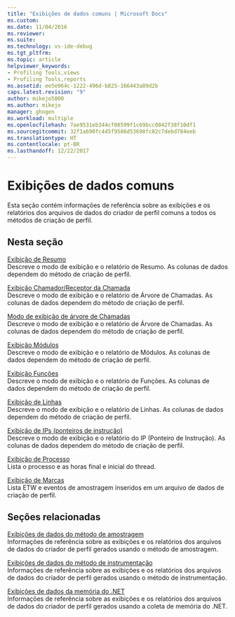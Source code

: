 ```yaml
---
title: "Exibições de dados comuns | Microsoft Docs"
ms.custom: 
ms.date: 11/04/2016
ms.reviewer: 
ms.suite: 
ms.technology: vs-ide-debug
ms.tgt_pltfrm: 
ms.topic: article
helpviewer_keywords:
- Profiling Tools,views
- Profiling Tools,reports
ms.assetid: ee5e964c-1222-496d-b825-166443a89d2b
caps.latest.revision: "9"
author: mikejo5000
ms.author: mikejo
manager: ghogen
ms.workload: multiple
ms.openlocfilehash: 7ae9531eb344cf08599f1c69bcc0842f38f10df1
ms.sourcegitcommit: 32f1a690fc445f9586d53698fc82c7debd784eeb
ms.translationtype: HT
ms.contentlocale: pt-BR
ms.lasthandoff: 12/22/2017
---
```

# <a name="common-data-views"></a>Exibições de dados comuns
Esta seção contém informações de referência sobre as exibições e os relatórios dos arquivos de dados do criador de perfil comuns a todos os métodos de criação de perfil.  
  
## <a name="in-this-section"></a>Nesta seção  
 [Exibição de Resumo](../profiling/summary-view.md)  
 Descreve o modo de exibição e o relatório de Resumo. As colunas de dados dependem do método de criação de perfil.  
  
 [Exibição Chamador/Receptor da Chamada](../profiling/caller-callee-view.md)  
 Descreve o modo de exibição e o relatório de Árvore de Chamadas. As colunas de dados dependem do método de criação de perfil.  
  
 [Modo de exibição de árvore de Chamadas](../profiling/call-tree-view.md)  
 Descreve o modo de exibição e o relatório de Árvore de Chamadas. As colunas de dados dependem do método de criação de perfil.  
  
 [Exibição Módulos](../profiling/modules-view.md)  
 Descreve o modo de exibição e o relatório de Módulos. As colunas de dados dependem do método de criação de perfil.  
  
 [Exibição Funções](../profiling/functions-view.md)  
 Descreve o modo de exibição e o relatório de Funções. As colunas de dados dependem do método de criação de perfil.  
  
 [Exibição de Linhas](../profiling/lines-view.md)  
 Descreve o modo de exibição e o relatório de Linhas. As colunas de dados dependem do método de criação de perfil.  
  
 [Exibição de IPs (ponteiros de instrução)](../profiling/instruction-pointers-ips-view.md)  
 Descreve o modo de exibição e o relatório do IP (Ponteiro de Instrução). As colunas de dados dependem do método de criação de perfil.  
  
 [Exibição de Processo](../profiling/process-view.md)  
 Lista o processo e as horas final e inicial do thread.  
  
 [Exibição de Marcas](../profiling/marks-view.md)  
 Lista ETW e eventos de amostragem inseridos em um arquivo de dados de criação de perfil.  
  
## <a name="related-sections"></a>Seções relacionadas  
 [Exibições de dados do método de amostragem](../profiling/profiler-sampling-method-data-views.md)  
 Informações de referência sobre as exibições e os relatórios dos arquivos de dados do criador de perfil gerados usando o método de amostragem.  
  
 [Exibições de dados do método de instrumentação](../profiling/instrumentation-method-data-views.md)  
 Informações de referência sobre as exibições e os relatórios dos arquivos de dados do criador de perfil gerados usando o método de instrumentação.  
  
 [Exibições de dados da memória do .NET](../profiling/dotnet-memory-data-views.md)  
 Informações de referência sobre as exibições e os relatórios dos arquivos de dados do criador de perfil gerados usando a coleta de memória do .NET.